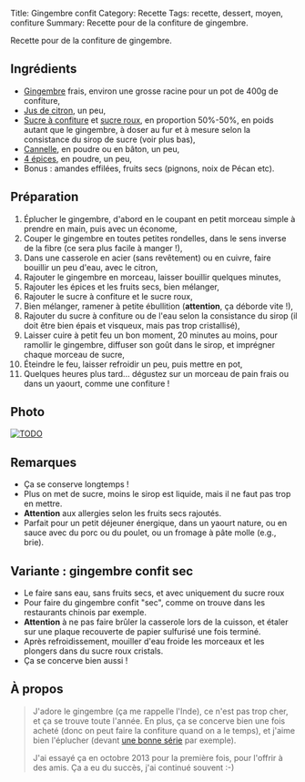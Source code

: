 Title: Gingembre confit
Category: Recette
Tags: recette, dessert, moyen, confiture
Summary: Recette pour de la confiture de gingembre.

Recette pour de la confiture de gingembre.

## Ingrédients
- [Gingembre](https://fr.wikipedia.org/wiki/Gingembre) frais, environ une grosse racine pour un pot de 400g de confiture,
- [Jus de citron](https://fr.wikipedia.org/wiki/Citron), un peu,
- [Sucre à confiture](https://fr.wikipedia.org/wiki/Sucre%20a%20confiture) et [sucre roux](https://fr.wikipedia.org/wiki/Sucre%20roux), en proportion 50%-50%, en poids autant que le gingembre, à doser au fur et à mesure selon la consistance du sirop de sucre (voir plus bas),
- [Cannelle](https://fr.wikipedia.org/wiki/Cannelle), en poudre ou en bâton, un peu,
- [4 épices](https://fr.wikipedia.org/wiki/4%20épices), en poudre, un peu,
- Bonus : amandes effilées, fruits secs (pignons, noix de Pécan etc).

## Préparation
1. Éplucher le gingembre, d'abord en le coupant en petit morceau simple à prendre en main, puis avec un économe,
2. Couper le gingembre en toutes petites rondelles, dans le sens inverse de la fibre (ce sera plus facile à manger !),
3. Dans une casserole en acier (sans revêtement) ou en cuivre, <i class="fa fa-thermometer-full" aria-hidden="true"></i> faire bouillir un peu d'eau, avec le citron,
4. Rajouter le gingembre en morceau, laisser bouillir quelques minutes,
5. Rajouter les épices et les fruits secs, bien mélanger,
6. Rajouter le sucre à confiture et le sucre roux,
7. Bien mélanger, ramener à petite ébullition (**attention**, ça déborde vite !),
8. Rajouter du sucre à confiture ou de l'eau selon la consistance du sirop (il doit être bien épais et visqueux, mais pas trop cristallisé),
9. Laisser cuire à petit feu <i class="fa fa-thermometer-half" aria-hidden="true"></i> un bon moment, 20 minutes au moins, pour ramollir le gingembre, diffuser son goût dans le sirop, et imprégner chaque morceau de sucre,
10. Éteindre le feu, laisser refroidir un peu, puis mettre en pot,
11. Quelques heures plus tard... dégustez sur un morceau de pain frais ou dans un yaourt, comme une confiture !

## Photo
[![TODO]({filename}images/blank.png)](TODO)

## Remarques
- Ça se conserve longtemps !
- Plus on met de sucre, moins le sirop est liquide, mais il ne faut pas trop en mettre.
- **Attention** aux allergies selon les fruits secs rajoutés.
- Parfait pour un petit déjeuner énergique, dans un yaourt nature, ou en sauce avec du porc ou du poulet, ou un fromage à pâte molle (e.g., brie).

## Variante : gingembre confit sec
- Le faire sans eau, sans fruits secs, et avec uniquement du sucre roux
- Pour faire du gingembre confit "sec", comme on trouve dans les restaurants chinois par exemple.
- **Attention** à ne pas faire brûler la casserole lors de la cuisson, et étaler sur une plaque recouverte de papier sulfurisé une fois terminé.
- Après refroidissement, mouiller d'eau froide les morceaux et les plongers dans du sucre roux cristals.
- Ça se concerve bien aussi !

## À propos
> J'adore le gingembre (ça me rappelle l'Inde), ce n'est pas trop cher, et ça se trouve toute l'année.
> En plus, ça se concerve bien une fois acheté (donc on peut faire la confiture quand on a le temps), et j'aime bien l'éplucher (devant [une bonne série](https://fr.wikipedia.org/wiki/Kaamelott) par exemple).
> 
> J'ai essayé ça en octobre 2013 pour la première fois, pour l'offrir à des amis. Ça a eu du succès, j'ai continué souvent :-)

